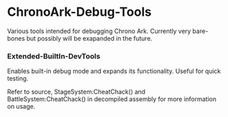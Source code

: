 # ChronoArk-Debug-Tools
Various tools intended for debugging Chrono Ark. Currently very bare-bones but possibly will be exapanded in the future.

### Extended-BuiltIn-DevTools
Enables built-in debug mode and expands its functionality. Useful for quick testing.

Refer to source, StageSystem:CheatChack() and BattleSystem:CheatChack() in decompiled assembly for more information on usage.
